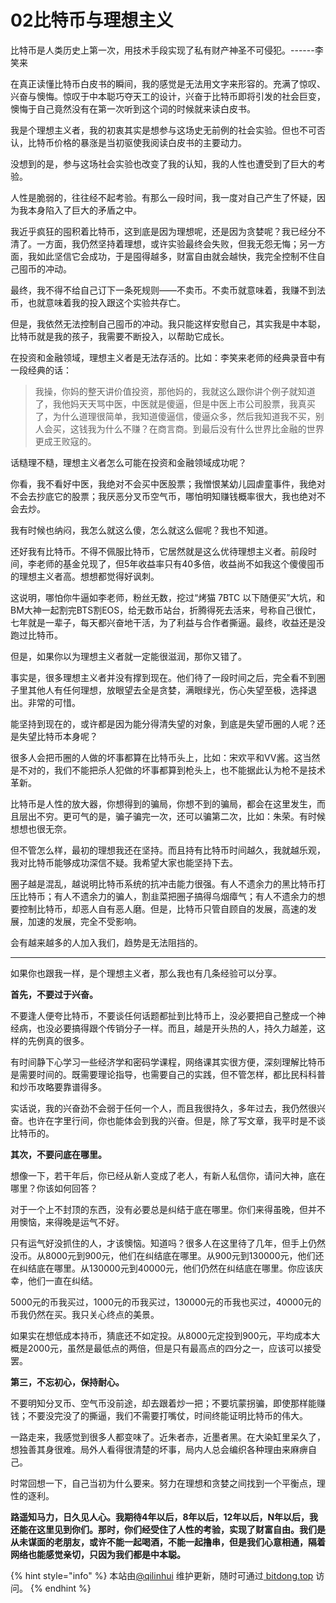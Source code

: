 # 02比特币与理想主义

比特币是人类历史上第一次，用技术手段实现了私有财产神圣不可侵犯。------李笑来

​​​在真正读懂比特币白皮书的瞬间，我的感觉是无法用文字来形容的。充满了惊叹、兴奋与懊悔。惊叹于中本聪巧夺天工的设计，兴奋于比特币即将引发的社会巨变，懊悔于自己竟然没有在第一次听到这个词的时候就来读白皮书。

我是个理想主义者，我的初衷其实是想参与这场史无前例的社会实验。但也不可否认，比特币价格的暴涨是当初驱使我阅读白皮书的主要动力。

没想到的是，参与这场社会实验也改变了我的认知，我的人性也遭受到了巨大的考验。

人性是脆弱的，往往经不起考验。有那么一段时间，我一度对自己产生了怀疑，因为我本身陷入了巨大的矛盾之中。

我近乎疯狂的囤积着比特币，这到底是因为理想呢，还是因为贪婪呢？我已经分不清了。一方面，我仍然坚持着理想，或许实验最终会失败，但我无怨无悔；另一方面，我如此坚信它会成功，于是囤得越多，财富自由就会越快，我完全控制不住自己囤币的冲动。

最终，我不得不给自己订下一条死规则——不卖币。不卖币就意味着，我赚不到法币，也就意味着我的投入跟这个实验共存亡。

但是，我依然无法控制自己囤币的冲动。我只能这样安慰自己，其实我是中本聪，比特币就是我的孩子，我需要不断投入，以帮助它成长。

在投资和金融领域，理想主义者是无法存活的。比如：李笑来老师的经典录音中有一段经典的话：

> 我操，你妈的整天讲价值投资，那他妈的，我就这么跟你讲个例子就知道了，我他妈天天骂中医，中医就是傻逼，但是中医上市公司股票，我真买了，为什么道理很简单，我知道傻逼信，傻逼众多，然后我知道我不买，别人会买，这钱我为什么不赚？在商言商。到最后没有什么世界比金融的世界更成王败寇的。

话糙理不糙，理想主义者怎么可能在投资和金融领域成功呢？

你看，我不看好中医，我绝对不会买中医股票；我憎恨某幼儿园虐童事件，我绝对不会去抄底它的股票；我厌恶分叉币空气币，哪怕明知赚钱概率很大，我也绝对不会去炒。

我有时候也纳闷，我怎么就这么傻，怎么就这么倔呢？我也不知道。

还好我有比特币。不得不佩服比特币，它居然就是这么优待理想主义者。前段时间，李老师的基金兑现了，但5年收益率只有40多倍，收益尚不如我这个傻傻囤币的理想主义者高。想想都觉得好讽刺。

这说明，哪怕你牛逼如李老师，粉丝无数，挖过“烤猫 7BTC 以下随便买”大坑，和BM大神一起割完BTS割EOS，给无数币站台，折腾得死去活来，号称自己很忙，七年就是一辈子，每天都兴奋地干活，为了利益与合作者撕逼。最终，收益还是没跑过比特币。

但是，如果你以为理想主义者就一定能很滋润，那你又错了。

事实是，很多理想主义者并没有撑到现在。他们待了一段时间之后，完全看不到圈子里其他人有任何理想，放眼望去全是贪婪，满眼绿光，伤心失望至极，选择退出。非常的可惜。

能坚持到现在的，或许都是因为能分得清失望的对象，到底是失望币圈的人呢？还是失望比特币本身呢？

很多人会把币圈的人做的坏事都算在比特币头上，比如：宋欢平和VV酱。这当然是不对的，我们不能把杀人犯做的坏事都算到枪头上，也不能据此认为枪不是技术革新。

比特币是人性的放大器，你想得到的骗局，你想不到的骗局，都会在这里发生，而且层出不穷。更可气的是，骗子骗完一次，还可以骗第二次，比如：朱荣。有时候想想也很无奈。

但不管怎么样，最初的理想我还在坚持。而且持有比特币时间越久，我就越乐观，我对比特币能够成功深信不疑。我希望大家也能坚持下去。

圈子越是混乱，越说明比特币系统的抗冲击能力很强。有人不遗余力的黑比特币打压比特币；有人不遗余力的骗人，割韭菜把圈子搞得乌烟瘴气；有人不遗余力的想要控制比特币，却恶人自有恶人磨。但是，比特币只管自顾自的发展，高速的发展，加速的发展，完全不受影响。

会有越来越多的人加入我们，趋势是无法阻挡的。

***

如果你也跟我一样，是个理想主义者，那么我也有几条经验可以分享。

**首先，不要过于兴奋。**

不要逢人便夸比特币，不要谈任何话题都扯到比特币上，没必要把自己整成一个神经病，也没必要搞得跟个传销分子一样。而且，越是开头热的人，持久力越差，这样的先例真的很多。

有时间静下心学习一些经济学和密码学课程，网络课其实很方便，深刻理解比特币是需要时间的。既需要理论指导，也需要自己的实践，但不管怎样，都比民科科普和炒币攻略要靠谱得多。

实话说，我的兴奋劲不会弱于任何一个人，而且我很持久，多年过去，我仍然很兴奋。也许在字里行间，你也能体会到我的兴奋。但是，除了写文章，我平时是不谈比特币的。

**其次，不要问底在哪里。**

想像一下，若干年后，你已经从新人变成了老人，有新人私信你，请问大神，底在哪里？你该如何回答？

对于一个上不封顶的东西，没有必要总是纠结于底在哪里。你们来得虽晚，但并不用懊恼，来得晚是运气不好。

只有运气好没抓住的人，才该懊恼。知道吗？很多人在这里待了几年，但手上仍然没币。从8000元到900元，他们在纠结底在哪里。从900元到130000元，他们还在纠结底在哪里。从130000元到40000元，他们仍然在纠结底在哪里。你应该庆幸，他们一直在纠结。

5000元的币我买过，1000元的币我买过，130000元的币我也买过，40000元的币我仍然在买。我只关心终点的美景。

如果实在想低成本持币，猜底还不如定投。从8000元定投到900元，平均成本大概是2000元，虽然是最低点的两倍，但是只有最高点的四分之一，应该可以接受罢。

**第三，不忘初心，保持耐心。**

不要明知分叉币、空气币没前途，却去跟着炒一把；不要坑蒙拐骗，即使那样能赚钱；不要没完没了的撕逼，我们不需要打嘴仗，时间终能证明比特币的伟大。

一路走来，我感觉到很多人都变味了。近朱者赤，近墨者黑。在大染缸里呆久了，想独善其身很难。局外人看得很清楚的坏事，局内人总会编织各种理由来麻痹自己。

时常回想一下，自己当初为什么要来。努力在理想和贪婪之间找到一个平衡点，理性的逐利。

**路遥知马力，日久见人心。我期待4年以后，8年以后，12年以后，N年以后，我还能在这里见到你们。那时，你们经受住了人性的考验，实现了财富自由。我们是从未谋面的老朋友，或许不能一起喝酒，不能一起撸串，但是我们心意相通，隔着网络也能感觉亲切，只因为我们都是中本聪。**

{% hint style="info" %}
本站由[@qilinhui](https://twitter.com/qilinhui) 维护更新，随时可通过[ bitdong.top](https://z-dong-ge.gitbook.io/copy-of-bi-quan-bai-bao-shu-qi-lin-hui) 访问。
{% endhint %}
